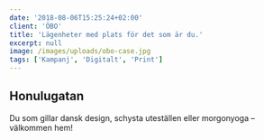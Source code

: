 ```yaml
---
date: '2018-08-06T15:25:24+02:00'
client: 'ÖBO'
title: 'Lägenheter med plats för det som är du.'
excerpt: null
image: /images/uploads/obo-case.jpg
tags: ['Kampanj', 'Digitalt', 'Print']
---
```


## Honulugatan

Du som gillar dansk design, schysta uteställen eller morgon­­yoga – välkommen hem!
